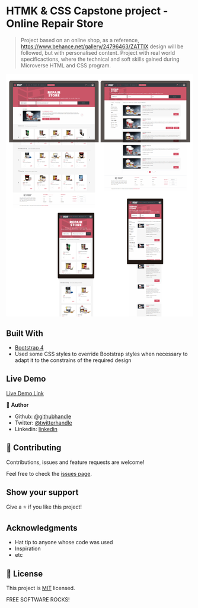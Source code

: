 # HTMK & CSS Capstone project - Online Repair Store

> Project based on an online shop, as a reference, https://www.behance.net/gallery/24796463/ZATTIX design will be followed, but with personalised content. Project with real world specificactions, where the technical and soft skills gained during Microverse HTML and CSS program.

![screenshot](./screenshot-capstone1.png)

## Built With



- [Bootstrap 4](https://getbootstrap.com/)
- Used some CSS styles to override Bootstrap styles when necessary to adapt it to the constrains of the required design

## Live Demo

[Live Demo Link](https://mystifying-newton-71c7bd.netlify.com/)


👤 **Author**

- Github: [@githubhandle](https://github.com/maosan132)
- Twitter: [@twitterhandle](https://twitter.com/maosan132)
- Linkedin: [linkedin](https://www.linkedin.com/in/mauricio-santos-a7292910)


## 🤝 Contributing

Contributions, issues and feature requests are welcome!

Feel free to check the [issues page](issues/).

## Show your support

Give a ⭐️ if you like this project!

## Acknowledgments

- Hat tip to anyone whose code was used
- Inspiration
- etc

## 📝 License

This project is [MIT](lic.url) licensed.

FREE SOFTWARE ROCKS!
